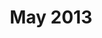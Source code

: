 ---
layout: newsletter-layout
title: May 2013
description: /newsletters/2013/Newsletter_May_2013
categories: 2013
ide: may13
bg-url: /img/background5.png
permalink: /publication/newsletter/
---